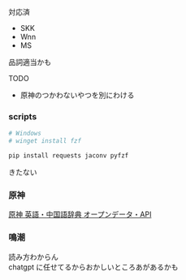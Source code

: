 対応済

- SKK
- Wnn
- MS

品詞適当かも

TODO
- 原神のつかわないやつを別にわける

### scripts

```bash
# Windows
# winget install fzf

pip install requests jaconv pyfzf
```

きたない

### 原神

[原神 英語・中国語辞典 オープンデータ・API](https://genshin-dictionary.com/ja/opendata)

### 鳴潮

読み方わからん  
chatgpt に任せてるからおかしいところあがあるかも
